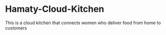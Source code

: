 # Hamaty-Cloud-Kitchen
This is a cloud kitchen that connects women who deliver food from home to customers
